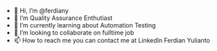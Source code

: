 - 👋 Hi, I’m @ferdiany
- 👀 I’m Quality Assurance Enthutiast
- 🌱 I’m currently learning about Automation Testing
- 💞️ I’m looking to collaborate on fulltime job
- 📫 How to reach me you can contact me at LinkedIn Ferdian Yulianto

<!---
ferdiany/ferdiany is a ✨ special ✨ repository because its `README.md` (this file) appears on your GitHub profile.
You can click the Preview link to take a look at your changes.
--->
